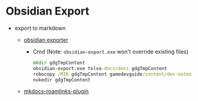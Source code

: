# Obsidian Export

- export to markdown
  - [obsidian exporter](https://github.com/zoni/obsidian-export)
    - Cmd (Note: `obsidian-export.exe` won't override existing files)

      ```cmd
      mkdir gdgTmpContent
      obsidian-export.exe tolva-docs/docs gdgTmpContent
      robocopy /MIR gdgTmpContent gamedevguide/content/dev-notes
      nukedir gdgTmpContent
      ```

  - [mkdocs-roamlinks-plugin](https://github.com/Jackiexiao/mkdocs-roamlinks-plugin)
